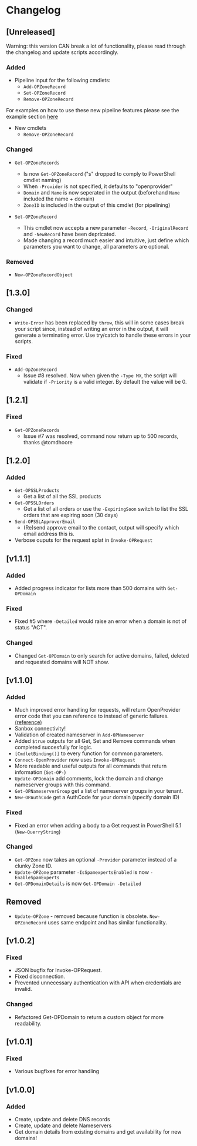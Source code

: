 # Changelog

## [Unreleased]

Warning: this version CAN break a lot of functionality, please read through the changelog and update scripts accordingly.

### Added

- Pipeline input for the following cmdlets:
  - ```Add-OPZoneRecord```
  - ```Set-OPZoneRecord```
  - ```Remove-OPZoneRecord```

For examples on how to use these new pipeline features please see the example section [here](./Examples.md)

- New cmdlets
  - ```Remove-OPZoneRecord```

### Changed
- ```Get-OPZoneRecords```
  - Is now ```Get-OPZoneRecord``` ("s" dropped to comply to PowerShell cmdlet naming)
  - When ```-Provider``` is not specified, it defaults to "openprovider"
  - ```Domain``` and ```Name``` is now seperated in the output (beforehand ```Name``` included the name + domain)
  - ```ZoneID``` is included in the output of this cmdlet (for pipelining)

- ```Set-OPZoneRecord```
  - This cmdlet now accepts a new parameter ```-Record```, ```-OriginalRecord``` and ```-NewRecord``` have been depricated.
  - Made changing a record much easier and intuitive, just define which parameters you want to change, all parameters are optional.

### Removed

- ```New-OPZoneRecordObject```

## [1.3.0]

### Changed

- ```Write-Error``` has been replaced by ```throw```, this will in some cases break your script since, instead of writing an error in the output, it will generate a terminating error. Use try/catch to handle these errors in your scripts.

### Fixed

- ```Add-OpZoneRecord```
  - Issue #8 resolved. Now when given the ```-Type MX```, the script will validate if ```-Priority``` is a valid integer. By default the value will be 0.

## [1.2.1]

### Fixed

- ```Get-OPZoneRecords``` 
  - Issue #7 was resolved, command now return up to 500 records, thanks @tomdhoore

## [1.2.0]

### Added

- ```Get-OPSSLProducts```
  - Get a list of all the SSL products
- ```Get-OPSSLOrders```
  - Get a list of all orders or use the ```-ExpiringSoon``` switch to list the SSL orders that are expiring soon (30 days)
- ```Send-OPSSLApproverEmail```
  - (Re)send approve email to the contact, output will specify which email address this is.
- Verbose ouputs for the request splat in ```Invoke-OPRequest```

## [v1.1.1]

### Added

- Added progress indicator for lists more than 500 domains with ```Get-OPDomain```

### Fixed

- Fixed #5 where ```-Detailed``` would raise an error when a domain is not of status "ACT".

### Changed

- Changed ```Get-OPDomain``` to only search for active domains, failed, deleted and requested domains will NOT show.

## [v1.1.0]

### Added

- Much improved error handling for requests, will return OpenProvider error code that you can reference to instead of generic failures. [(reference)](https://support.openprovider.eu/hc/en-us/articles/216644928-API-Error-Codes)
- Sanbox connectivity!
- Validation of created nameserver in ```Add-OPNameserver```
- Added ```$true``` outputs for all Get, Set and Remove commands when completed succesfully for logic.
- ```[CmdletBinding()]``` to every function for common parameters.
- ```Connect-OpenProvider``` now uses ```Invoke-OPRequest```
- More readable and useful outputs for all commands that return information (```Get-OP-```)
- ```Update-OPDomain``` add comments, lock the domain and change nameserver groups with this command.
- ```Get-OPNameserverGroup``` get a list of nameserver groups in your tenant.
- ```New-OPAuthCode``` get a AuthCode for your domain (specify domain ID)

### Fixed

- Fixed an error when adding a body to a Get request in PowerShell 5.1 (```New-QuerryString```)

### Changed

- ```Get-OPZone``` now takes an optional ```-Provider``` parameter instead of a clunky Zone ID.
- ```Update-OPZone``` parameter ```-IsSpamexpertsEnabled``` is now ```-EnableSpamExperts```
- ```Get-OPDomainDetails``` is now ```Get-OPDomain -Detailed```

## Removed

- ```Update-OPZone``` - removed because function is obsolete. ```New-OPZoneRecord``` uses same endpoint and has similar functionality.

## [v1.0.2]

### Fixed

- JSON bugfix for Invoke-OPRequest.
- Fixed disconnection.
- Prevented unnecessary authentication with API when credentials are invalid.

### Changed

- Refactored Get-OPDomain to return a custom object for more readability.

## [v1.0.1]

### Fixed

- Various bugfixes for error handling

## [v1.0.0]

### Added

- Create, update and delete DNS records
- Create, update and delete Nameservers
- Get domain details from existing domains and get availability for new domains!
